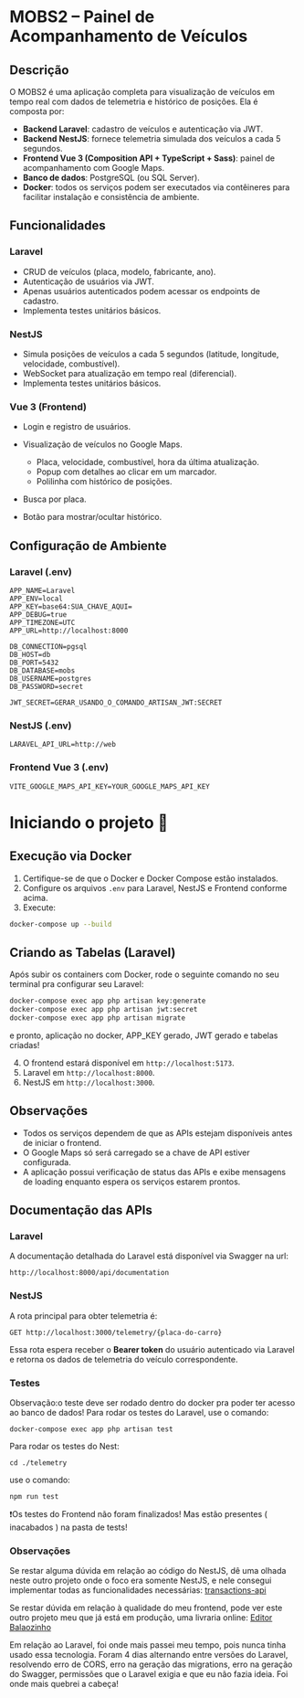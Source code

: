 # MOBS2 – Painel de Acompanhamento de Veículos

## Descrição

O MOBS2 é uma aplicação completa para visualização de veículos em tempo real com dados de telemetria e histórico de posições. Ela é composta por:

- **Backend Laravel**: cadastro de veículos e autenticação via JWT.
- **Backend NestJS**: fornece telemetria simulada dos veículos a cada 5 segundos.
- **Frontend Vue 3 (Composition API + TypeScript + Sass)**: painel de acompanhamento com Google Maps.
- **Banco de dados**: PostgreSQL (ou SQL Server).
- **Docker**: todos os serviços podem ser executados via contêineres para facilitar instalação e consistência de ambiente.

## Funcionalidades

### Laravel

- CRUD de veículos (placa, modelo, fabricante, ano).
- Autenticação de usuários via JWT.
- Apenas usuários autenticados podem acessar os endpoints de cadastro.
- Implementa testes unitários básicos.

### NestJS

- Simula posições de veículos a cada 5 segundos (latitude, longitude, velocidade, combustível).
- WebSocket para atualização em tempo real (diferencial).
- Implementa testes unitários básicos.

### Vue 3 (Frontend)

- Login e registro de usuários.
- Visualização de veículos no Google Maps.

  - Placa, velocidade, combustível, hora da última atualização.
  - Popup com detalhes ao clicar em um marcador.
  - Polilinha com histórico de posições.

- Busca por placa.
- Botão para mostrar/ocultar histórico.

## Configuração de Ambiente

### Laravel (.env)

```env
APP_NAME=Laravel
APP_ENV=local
APP_KEY=base64:SUA_CHAVE_AQUI=
APP_DEBUG=true
APP_TIMEZONE=UTC
APP_URL=http://localhost:8000

DB_CONNECTION=pgsql
DB_HOST=db
DB_PORT=5432
DB_DATABASE=mobs
DB_USERNAME=postgres
DB_PASSWORD=secret

JWT_SECRET=GERAR_USANDO_O_COMANDO_ARTISAN_JWT:SECRET
```

### NestJS (.env)

```env
LARAVEL_API_URL=http://web
```

### Frontend Vue 3 (.env)

```env
VITE_GOOGLE_MAPS_API_KEY=YOUR_GOOGLE_MAPS_API_KEY
```

# Iniciando o projeto 🚀

## Execução via Docker

1. Certifique-se de que o Docker e Docker Compose estão instalados.
2. Configure os arquivos `.env` para Laravel, NestJS e Frontend conforme acima.
3. Execute:

```bash
docker-compose up --build
```

## Criando as Tabelas (Laravel)

Após subir os containers com Docker, rode o seguinte comando no seu terminal pra configurar seu Laravel:

```bash
docker-compose exec app php artisan key:generate
docker-compose exec app php artisan jwt:secret
docker-compose exec app php artisan migrate
```

e pronto, aplicação no docker, APP_KEY gerado, JWT gerado e tabelas criadas!

4. O frontend estará disponível em `http://localhost:5173`.
5. Laravel em `http://localhost:8000`.
6. NestJS em `http://localhost:3000`.

## Observações

- Todos os serviços dependem de que as APIs estejam disponíveis antes de iniciar o frontend.
- O Google Maps só será carregado se a chave de API estiver configurada.
- A aplicação possui verificação de status das APIs e exibe mensagens de loading enquanto espera os serviços estarem prontos.

## Documentação das APIs

### Laravel

A documentação detalhada do Laravel está disponível via Swagger na url:

```
http://localhost:8000/api/documentation
```

### NestJS

A rota principal para obter telemetria é:

```
GET http://localhost:3000/telemetry/{placa-do-carro}
```

Essa rota espera receber o **Bearer token** do usuário autenticado via Laravel e retorna os dados de telemetria do veículo correspondente.

### Testes

Observação:o teste deve ser rodado dentro do docker pra poder ter acesso ao banco de dados!
Para rodar os testes do Laravel, use o comando:

```
docker-compose exec app php artisan test
```

Para rodar os testes do Nest:

```
cd ./telemetry
```

use o comando:

```
npm run test
```

❗Os testes do Frontend não foram finalizados! Mas estão presentes ( inacabados ) na pasta de tests!

### Observações

Se restar alguma dúvida em relação ao código do NestJS, dê uma olhada neste outro projeto onde o foco era somente NestJS, e nele consegui implementar todas as funcionalidades necessárias:
[transactions-api](https://github.com/JoaumVictor/transactions-api)

Se restar dúvida em relação à qualidade do meu frontend, pode ver este outro projeto meu que já está em produção, uma livraria online:
[Editor Balaozinho](https://www.editorabalaozinho.com/pt-BR)

Em relação ao Laravel, foi onde mais passei meu tempo, pois nunca tinha usado essa tecnologia. Foram 4 dias alternando entre versões do Laravel, resolvendo erro de CORS, erro na geração das migrations, erro na geração do Swagger, permissões que o Laravel exigia e que eu não fazia ideia. Foi onde mais quebrei a cabeça!
